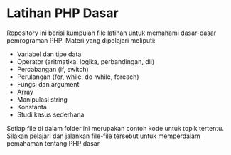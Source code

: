 # Latihan PHP Dasar

Repository ini berisi kumpulan file latihan untuk memahami dasar-dasar pemrograman PHP. Materi yang dipelajari meliputi:

- Variabel dan tipe data
- Operator (aritmatika, logika, perbandingan, dll)
- Percabangan (if, switch)
- Perulangan (for, while, do-while, foreach)
- Fungsi dan argument
- Array
- Manipulasi string
- Konstanta
- Studi kasus sederhana

Setiap file di dalam folder ini merupakan contoh kode untuk topik tertentu. Silakan pelajari dan jalankan file-file tersebut untuk memperdalam pemahaman tentang PHP dasar